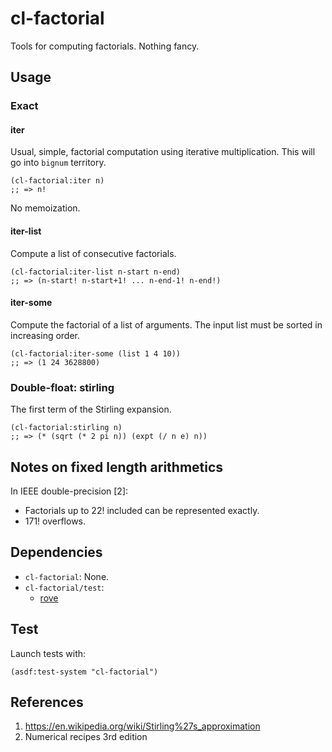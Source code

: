 # cl-factorial
Tools for computing factorials. Nothing fancy.

## Usage

### Exact
#### iter
Usual, simple, factorial computation using iterative multiplication.
This will go into `bignum` territory.

```common-lisp
(cl-factorial:iter n)
;; => n!
```

No memoization.

#### iter-list
Compute a list of consecutive factorials.

```common-lisp
(cl-factorial:iter-list n-start n-end)
;; => (n-start! n-start+1! ... n-end-1! n-end!)
```

#### iter-some
Compute the factorial of a list of arguments.
The input list must be sorted in increasing order.

```common-lisp
(cl-factorial:iter-some (list 1 4 10))
;; => (1 24 3628800)
```

### Double-float: stirling
The first term of the Stirling expansion.

```common-lisp
(cl-factorial:stirling n)
;; => (* (sqrt (* 2 pi n)) (expt (/ n e) n))
```

## Notes on fixed length arithmetics
In IEEE double-precision [2]:
* Factorials up to 22! included can be represented exactly.
* 171! overflows.

## Dependencies
* `cl-factorial`: None.
* `cl-factorial/test`:
  * [rove](https://github.com/fukamachi/rove)

## Test
Launch tests with:

```common-lisp
(asdf:test-system "cl-factorial")
```

## References
1. https://en.wikipedia.org/wiki/Stirling%27s_approximation
2. Numerical recipes 3rd edition
